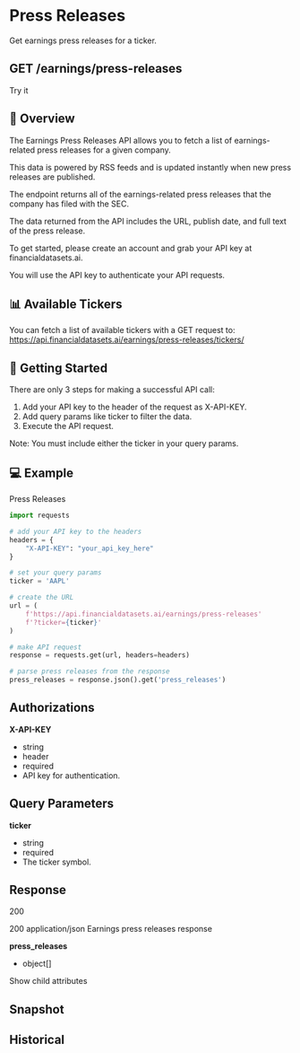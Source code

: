 # Press Releases
Get earnings press releases for a ticker.

## GET /earnings/press-releases

Try it

## 👋 Overview
The Earnings Press Releases API allows you to fetch a list of earnings-related press releases for a given company.

This data is powered by RSS feeds and is updated instantly when new press releases are published.

The endpoint returns all of the earnings-related press releases that the company has filed with the SEC.

The data returned from the API includes the URL, publish date, and full text of the press release.

To get started, please create an account and grab your API key at financialdatasets.ai.

You will use the API key to authenticate your API requests.

## 📊 Available Tickers
You can fetch a list of available tickers with a GET request to: https://api.financialdatasets.ai/earnings/press-releases/tickers/

## 🚀 Getting Started
There are only 3 steps for making a successful API call:

1. Add your API key to the header of the request as X-API-KEY.
2. Add query params like ticker to filter the data.
3. Execute the API request.

Note: You must include either the ticker in your query params.

## 💻 Example
Press Releases

```python
import requests

# add your API key to the headers
headers = {
    "X-API-KEY": "your_api_key_here"
}

# set your query params
ticker = 'AAPL'

# create the URL
url = (
    f'https://api.financialdatasets.ai/earnings/press-releases'
    f'?ticker={ticker}'
)

# make API request
response = requests.get(url, headers=headers)

# parse press releases from the response
press_releases = response.json().get('press_releases')
```

## Authorizations

**X-API-KEY**
- string
- header
- required
- API key for authentication.

## Query Parameters

**ticker**
- string
- required
- The ticker symbol.

## Response
200

200
application/json
Earnings press releases response

**press_releases**
- object[]

Show child attributes

## Snapshot
## Historical 